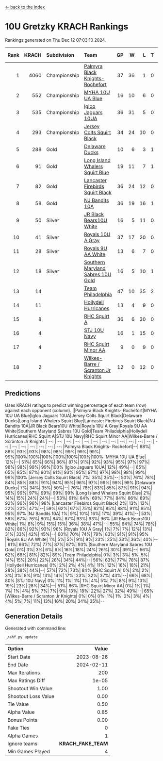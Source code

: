 [<- back to the index](readme.md)
# 10U Gretzky KRACH Rankings
Rankings generated on Thu Dec 12 07:03:10 2024.

Rank|KRACH|Subdivision|Team|GP|W|L|T|OTW|OTL|SoS|Exp Wins|Win Diff
---:|---:|:---|:---|---:|---:|---:|---:|---:|---:|---:|---:|---:
1|4060|Championship|[Palmyra Black Knights- Rochefort](https://gamesheetstats.com/seasons/3659/teams/140260/schedule)|37|36|1|0|0|1|135|36.8|-0.0
2|552|Championship|[MYHA 10U UA Blue](https://gamesheetstats.com/seasons/3659/teams/140258/schedule)|16|10|6|0|0|0|1101|10.8|-0.0
3|535|Championship|[Igloo Jaguars 10UA](https://gamesheetstats.com/seasons/3659/teams/140253/schedule)|36|31|5|0|0|1|207|31.9|0.0
4|293|Championship|[Jersey Colts Squirt Black](https://gamesheetstats.com/seasons/3659/teams/140254/schedule)|34|24|10|0|1|3|558|24.9|0.0
5|288|Gold|[Delaware Ducks](https://gamesheetstats.com/seasons/3659/teams/140218/schedule)|10|6|3|1|0|0|1134|7.3|-0.0
6|91|Gold|[Long Island Whalers Squirt Blue](https://gamesheetstats.com/seasons/3659/teams/140257/schedule)|19|11|7|1|0|0|474|12.4|0.0
7|82|Gold|[Lancaster Firebirds Squirt Black](https://gamesheetstats.com/seasons/3659/teams/140256/schedule)|36|24|12|0|2|1|500|24.9|0.0
8|58|Gold|[NJ Bandits 10A](https://gamesheetstats.com/seasons/3659/teams/140259/schedule)|36|19|16|1|0|1|143|20.4|0.0
9|50|Silver|[JR Black Bears10U White](https://gamesheetstats.com/seasons/3659/teams/140255/schedule)|16|5|11|0|1|1|884|5.9|0.0
10|41|Silver|[Royals 10U A Gray](https://gamesheetstats.com/seasons/3659/teams/140262/schedule)|37|17|20|0|2|2|431|17.9|0.0
11|28|Silver|[Royals 9U AA White](https://gamesheetstats.com/seasons/3659/teams/140225/schedule)|13|6|7|0|0|0|84|6.9|0.0
12|18|Silver|[Southern Maryland Sabres 10U Gold](https://gamesheetstats.com/seasons/3659/teams/140263/schedule)|16|5|10|1|2|0|84|6.4|0.0
13|14||[Team Philadelphia](https://gamesheetstats.com/seasons/3659/teams/140265/schedule)|47|10|35|2|0|2|796|11.9|0.0
14|11||[Hollydell Hurricanes](https://gamesheetstats.com/seasons/3659/teams/140220/schedule)|13|4|9|0|0|0|164|4.9|0.0
15|8||[RHC Squirt A](https://gamesheetstats.com/seasons/3659/teams/140261/schedule)|36|6|30|0|2|0|138|6.9|0.0
16|4||[STJ 10U Navy](https://gamesheetstats.com/seasons/3659/teams/140264/schedule)|16|1|15|0|0|0|802|1.9|0.0
17|4||[RHC Squirt Minor AA](https://gamesheetstats.com/seasons/3659/teams/140224/schedule)|9|0|9|0|0|0|242|0.9|0.0
18|2||[Wilkes-Barre / Scranton Jr Knights](https://gamesheetstats.com/seasons/3659/teams/140228/schedule)|12|0|12|0|0|0|1283|0.9|0.0

## Predictions
Uses KRACH ratings to predict winning percentage of each team (row) against each opponent (column).
||Palmyra Black Knights- Rochefort|MYHA 10U UA Blue|Igloo Jaguars 10UA|Jersey Colts Squirt Black|Delaware Ducks|Long Island Whalers Squirt Blue|Lancaster Firebirds Squirt Black|NJ Bandits 10A|JR Black Bears10U White|Royals 10U A Gray|Royals 9U AA White|Southern Maryland Sabres 10U Gold|Team Philadelphia|Hollydell Hurricanes|RHC Squirt A|STJ 10U Navy|RHC Squirt Minor AA|Wilkes-Barre / Scranton Jr Knights
| --: | --: | --: | --: | --: | --: | --: | --: | --: | --: | --: | --: | --: | --: | --: | --: | --: | --: | --: 
|Palmyra Black Knights- Rochefort|--| 88%| 88%| 93%| 93%| 98%| 98%| 99%| 99%| 99%| 99%|100%|100%|100%|100%|100%|100%|100%
|MYHA 10U UA Blue| 12%|--| 51%| 65%| 66%| 86%| 87%| 91%| 92%| 93%| 95%| 97%| 97%| 98%| 98%| 99%| 99%|100%
|Igloo Jaguars 10UA| 12%| 49%|--| 65%| 65%| 85%| 87%| 90%| 91%| 93%| 95%| 97%| 97%| 98%| 98%| 99%| 99%|100%
|Jersey Colts Squirt Black|  7%| 35%| 35%|--| 50%| 76%| 78%| 84%| 85%| 88%| 91%| 94%| 95%| 96%| 97%| 99%| 99%| 99%
|Delaware Ducks|  7%| 34%| 35%| 50%|--| 76%| 78%| 83%| 85%| 87%| 91%| 94%| 95%| 96%| 97%| 99%| 99%| 99%
|Long Island Whalers Squirt Blue|  2%| 14%| 15%| 24%| 24%|--| 53%| 61%| 64%| 69%| 77%| 84%| 86%| 89%| 92%| 96%| 96%| 98%
|Lancaster Firebirds Squirt Black|  2%| 13%| 13%| 22%| 22%| 47%|--| 59%| 62%| 67%| 75%| 82%| 85%| 88%| 91%| 95%| 95%| 97%
|NJ Bandits 10A|  1%|  9%| 10%| 16%| 17%| 39%| 41%|--| 53%| 58%| 67%| 76%| 80%| 84%| 87%| 93%| 93%| 96%
|JR Black Bears10U White|  1%|  8%|  9%| 15%| 15%| 36%| 38%| 47%|--| 55%| 64%| 74%| 78%| 82%| 86%| 92%| 93%| 96%
|Royals 10U A Gray|  1%|  7%|  7%| 12%| 13%| 31%| 33%| 42%| 45%|--| 60%| 70%| 74%| 79%| 83%| 91%| 91%| 95%
|Royals 9U AA White|  1%|  5%|  5%|  9%|  9%| 23%| 25%| 33%| 36%| 40%|--| 61%| 66%| 72%| 77%| 87%| 87%| 93%
|Southern Maryland Sabres 10U Gold|  0%|  3%|  3%|  6%|  6%| 16%| 18%| 24%| 26%| 30%| 39%|--| 56%| 62%| 68%| 81%| 82%| 89%
|Team Philadelphia|  0%|  3%|  3%|  5%|  5%| 14%| 15%| 20%| 22%| 26%| 34%| 44%|--| 56%| 63%| 77%| 78%| 87%
|Hollydell Hurricanes|  0%|  2%|  2%|  4%|  4%| 11%| 12%| 16%| 18%| 21%| 28%| 38%| 44%|--| 57%| 72%| 73%| 84%
|RHC Squirt A|  0%|  2%|  2%|  3%|  3%|  8%|  9%| 13%| 14%| 17%| 23%| 32%| 37%| 43%|--| 66%| 68%| 80%
|STJ 10U Navy|  0%|  1%|  1%|  1%|  1%|  4%|  5%|  7%|  8%|  9%| 13%| 19%| 23%| 28%| 34%|--| 51%| 66%
|RHC Squirt Minor AA|  0%|  1%|  1%|  1%|  1%|  4%|  5%|  7%|  7%|  9%| 13%| 18%| 22%| 27%| 32%| 49%|--| 65%
|Wilkes-Barre / Scranton Jr Knights|  0%|  0%|  0%|  1%|  1%|  2%|  3%|  4%|  4%|  5%|  7%| 11%| 13%| 16%| 20%| 34%| 35%|--

## Generation Details

Generated with command line:
```
./ahf.py update
```

| Option | Value |
| :----- | ----: |
| Start Date | 2023-08-26 |
| End Date | 2024-02-11 |
| Max Iterations | 200 |
| Max Ratings Diff | 1e-05 |
| Shootout Win Value | 1.00 |
| Shootout Loss Value | 0.00 |
| Tie Value | 0.50 |
| Alpha Value | 0.85 |
| Bonus Points | 0.00 |
| Fake Ties | 0 |
| Alpha Games | 1 |
| Ignore teams | __KRACH_FAKE_TEAM__ |
| Min Games Played | 4 |

